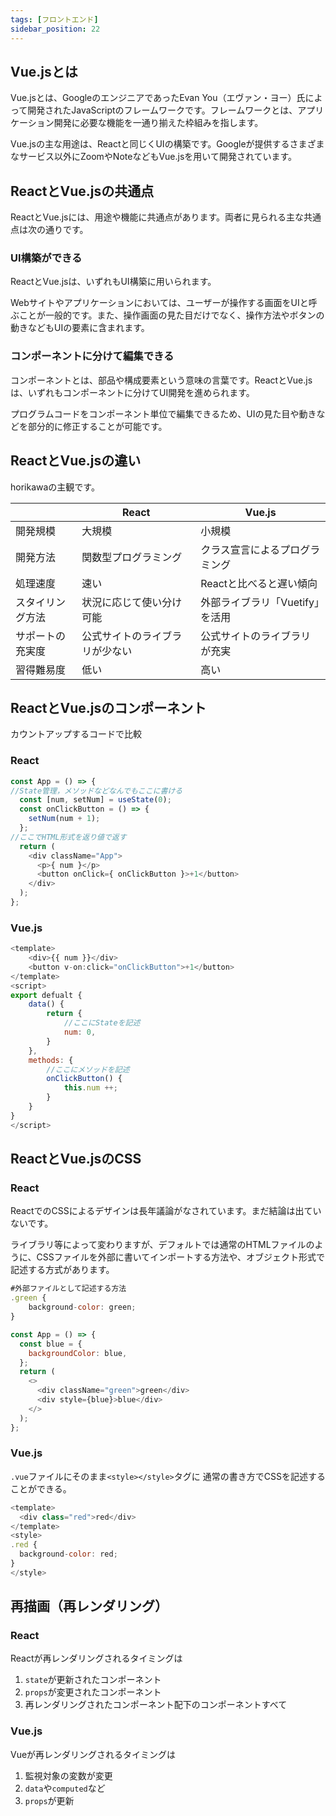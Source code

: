 ```yaml
---
tags: [フロントエンド]
sidebar_position: 22
---
```


## Vue.jsとは
Vue.jsとは、GoogleのエンジニアであったEvan You（エヴァン・ヨー）氏によって開発されたJavaScriptのフレームワークです。フレームワークとは、アプリケーション開発に必要な機能を一通り揃えた枠組みを指します。

Vue.jsの主な用途は、Reactと同じくUIの構築です。Googleが提供するさまざまなサービス以外にZoomやNoteなどもVue.jsを用いて開発されています。

## ReactとVue.jsの共通点
ReactとVue.jsには、用途や機能に共通点があります。両者に見られる主な共通点は次の通りです。

### UI構築ができる
ReactとVue.jsは、いずれもUI構築に用いられます。

Webサイトやアプリケーションにおいては、ユーザーが操作する画面をUIと呼ぶことが一般的です。また、操作画面の見た目だけでなく、操作方法やボタンの動きなどもUIの要素に含まれます。

### コンポーネントに分けて編集できる
コンポーネントとは、部品や構成要素という意味の言葉です。ReactとVue.jsは、いずれもコンポーネントに分けてUI開発を進められます。

プログラムコードをコンポーネント単位で編集できるため、UIの見た目や動きなどを部分的に修正することが可能です。

## ReactとVue.jsの違い
horikawaの主観です。

|          | React                       | Vue.js              |
|----------|-----------------------------|---------------------|
| 開発規模     | 大規模                         | 小規模                 |
| 開発方法     | 関数型プログラミング                  | クラス宣言によるプログラミング     |
| 処理速度     | 速い                          | Reactと比べると遅い傾向      |
| スタイリング方法 | 状況に応じて使い分け可能                | 外部ライブラリ「Vuetify」を活用 |
| サポートの充実度 | 公式サイトのライブラリが少ない             | 公式サイトのライブラリが充実      |
| 習得難易度    | 低い                          | 高い                  |

## ReactとVue.jsのコンポーネント
カウントアップするコードで比較

### React
```js
const App = () => {
//State管理，メソッドなどなんでもここに書ける
  const [num, setNum] = useState(0);
  const onClickButton = () => {
    setNum(num + 1);
  };
//ここでHTML形式を返り値で返す
  return (
    <div className="App">
      <p>{ num }</p>
      <button onClick={ onClickButton }>+1</button>
    </div>
  );
};
```

### Vue.js
```js
<template>
    <div>{{ num }}</div>
    <button v-on:click="onClickButton">+1</button>
</template>
<script>
export defualt {
    data() {
        return {
            //ここにStateを記述
            num: 0,
        }
    },
    methods: {
        //ここにメソッドを記述
        onClickButton() {
            this.num ++;
        }
    }
}
</script>
```

## ReactとVue.jsのCSS

### React
ReactでのCSSによるデザインは長年議論がなされています。まだ結論は出ていないです。

ライブラリ等によって変わりますが、デフォルトでは通常のHTMLファイルのように、CSSファイルを外部に書いてインポートする方法や、オブジェクト形式で記述する方式があります。

```js title="App.css"
#外部ファイルとして記述する方法
.green {
    background-color: green;
}
```

```js title="App.jsx"
const App = () => {
  const blue = {
    backgroundColor: blue,
  };
  return (
    <>
      <div className="green">green</div>
      <div style={blue}>blue</div>
    </>
  );
};
```

### Vue.js
`.vue`ファイルにそのまま`<style></style>`タグに 通常の書き方でCSSを記述することができる。

```js title="App.vue"
<template>
  <div class="red">red</div>
</template>
<style>
.red {
  background-color: red;
}
</style>
```

## 再描画（再レンダリング）
### React
Reactが再レンダリングされるタイミングは

1. `state`が更新されたコンポーネント
1. `props`が変更されたコンポーネント
1. 再レンダリングされたコンポーネント配下のコンポーネントすべて

### Vue.js
Vueが再レンダリングされるタイミングは

1. 監視対象の変数が変更
1. `data`や`computed`など
1. `props`が更新